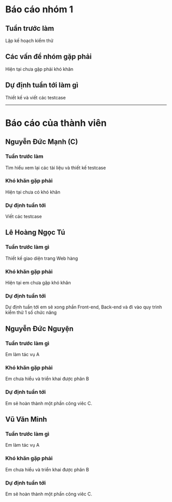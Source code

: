 # Báo cáo nhóm 1

## Tuần trước làm
Lập kế hoạch kiểm thử


## Các vấn đề nhóm gặp phải
Hiện tại chưa gặp phải khó khăn


## Dự định tuần tới làm gì
Thiết kế và viết các testcase

---

# Báo cáo của thành viên

## Nguyễn Đức Mạnh (C)

### Tuần trước làm
Tìm hiểu xem lại các tài liệu và thiết kế testcase
### Khó khăn gặp phải
Hiện tại chưa có khó khăn
### Dự định tuần tới
Viết các testcase


## Lê Hoàng Ngọc Tú

### Tuần trước làm gì
Thiết kế giao diện trang Web hàng

### Khó khăn gặp phải
Hiện tại em chưa gặp khó khăn

### Dự định tuần tới
Dự định tuần tới em sẽ xong phần Front-end, Back-end và đi vào quy trình kiểm thử 1 số chức năng 

## Nguyễn Đức Nguyện

### Tuần trước làm gì
Em làm tác vụ A

### Khó khăn gặp phải
Em chưa hiểu và triển khai được phân B

### Dự định tuần tới
Em sẽ hoàn thành một phần công viêc C.

## Vũ Văn Minh

### Tuần trước làm gì
Em làm tác vụ A

### Khó khăn gặp phải
Em chưa hiểu và triển khai được phân B

### Dự định tuần tới
Em sẽ hoàn thành một phần công viêc C.
